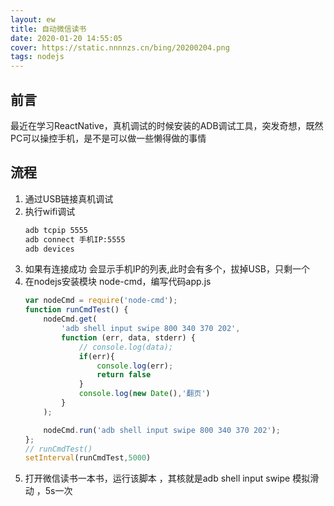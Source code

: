 ```yaml
---
layout: ew
title: 自动微信读书
date: 2020-01-20 14:55:05
cover: https://static.nnnnzs.cn/bing/20200204.png
tags: nodejs
---
```

## 前言
最近在学习ReactNative，真机调试的时候安装的ADB调试工具，突发奇想，既然PC可以操控手机，是不是可以做一些懒得做的事情

## 流程
1. 通过USB链接真机调试
2. 执行wifi调试
    ```bash
    adb tcpip 5555
    adb connect 手机IP:5555
    adb devices 
    ```
3. 如果有连接成功 会显示手机IP的列表,此时会有多个，拔掉USB，只剩一个
4. 在nodejs安装模块 node-cmd，编写代码app.js
    ``` javascript
    var nodeCmd = require('node-cmd');
    function runCmdTest() {
        nodeCmd.get(
            'adb shell input swipe 800 340 370 202',
            function (err, data, stderr) {
                // console.log(data);
                if(err){
                    console.log(err);
                    return false
                }
                console.log(new Date(),'翻页')
            }
        );

        nodeCmd.run('adb shell input swipe 800 340 370 202');
    };
    // runCmdTest()
    setInterval(runCmdTest,5000)
    ```
5. 打开微信读书一本书，运行该脚本 ，其核就是adb shell input swipe 模拟滑动 ，5s一次
